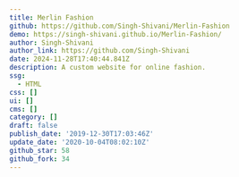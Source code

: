 ```yaml
---
title: Merlin Fashion
github: https://github.com/Singh-Shivani/Merlin-Fashion
demo: https://singh-shivani.github.io/Merlin-Fashion/
author: Singh-Shivani
author_link: https://github.com/Singh-Shivani
date: 2024-11-28T17:40:44.841Z
description: A custom website for online fashion.
ssg:
  - HTML
css: []
ui: []
cms: []
category: []
draft: false
publish_date: '2019-12-30T17:03:46Z'
update_date: '2020-10-04T08:02:10Z'
github_star: 58
github_fork: 34
---
```

